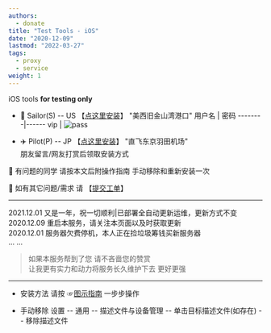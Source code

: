 ```yaml
---
authors:
  - donate
title: "Test Tools - iOS"
date: "2020-12-09"
lastmod: "2022-03-27"
tags:
  - proxy
  - service
weight: 1
---
```


iOS tools **for testing only**

<!--more-->
- 🚢 Sailor(S) -- US  【[点这里安装](http://go.000095.xyz/)】  "美西旧金山湾港口"
用户名 | 密码
--------|------
vip | ![pass](https://img11.360buyimg.com/ddimg/jfs/t1/209396/22/5565/572/616b9df4E12c310de/bb43c62f21c81de7.png)


- ✈️ Pilot(P) -- JP  【[点这里安装](http://gov.000095.xyz/)】     "直飞东京羽田机场"  
朋友留言/网友打赏后领取安装方式  
 

🌟 有问题的同学 请按本文后附操作指南 手动移除和重新安装一次

🌟 如有其它问题/需求 请 【[提交工单](https://docs.qq.com/form/page/DSVBzdXlSUHhLZlJO?_w_tencentdocx_form=1)】 

---
2021.12.01  又是一年，祝一切顺利|已部署全自动更新运维，更新方式不变  
2020.12.09  重启本服务，请关注本页面以及时获取更新  
2020.12.01  服务器欠费停机，本人正在捡垃圾筹钱买新服务器  
... ...

> 如果本服务帮到了您 请不吝啬您的赞赏  
> 让我更有实力和动力将服务长久维护下去 更好更强

---
- 安装方法
请按 ☞[图示指南](https://vkceyugu.cdn.bspapp.com/VKCEYUGU-imgbed/3349fc79-ef70-4fc0-b709-c339c8b203c8.jpg "图示指南") 一步步操作 


- 手动移除
设置 -- 通用 -- 描述文件与设备管理 -- 单击目标描述文件(如存在) -- 移除描述文件


